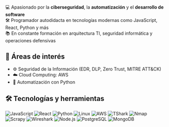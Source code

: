 💻 Apasionado por la **ciberseguridad**, la **automatización** y el **desarrollo de software**  
🛠️ Programador autodidacta en tecnologías modernas como JavaScript, React, Python y más  
📚 En constante formación en arquitectura TI, seguridad informática y operaciones defensivas

## 🧠 Áreas de interés

- ⚙️ Seguridad de la Información (EDR, DLP, Zero Trust, MITRE ATT&CK)
- ☁️ Cloud Computing: AWS 
- 🧰 Automatización con Python

## 🛠️ Tecnologías y herramientas

![JavaScript](https://img.shields.io/badge/-JavaScript-000?&logo=JavaScript)
![React](https://img.shields.io/badge/-React-000?&logo=react)
![Python](https://img.shields.io/badge/-Python-000?&logo=python)
![Linux](https://img.shields.io/badge/-Linux-000?&logo=linux)
![AWS](https://img.shields.io/badge/-AWS-000?&logo=amazon-aws)
![TShark](https://img.shields.io/badge/-TShark-000?&logo=wireshark)
![Nmap](https://img.shields.io/badge/-Nmap-000?&logo=gnubash)
![Scrapy](https://img.shields.io/badge/-Scrapy-000?&logo=python)
![Wireshark](https://img.shields.io/badge/-Wireshark-000?&logo=wireshark)
![Node.js](https://img.shields.io/badge/-Node.js-000?&logo=node.js)
![PostgreSQL](https://img.shields.io/badge/-PostgreSQL-000?&logo=postgresql)
![MongoDB](https://img.shields.io/badge/-MongoDB-000?&logo=mongodb)